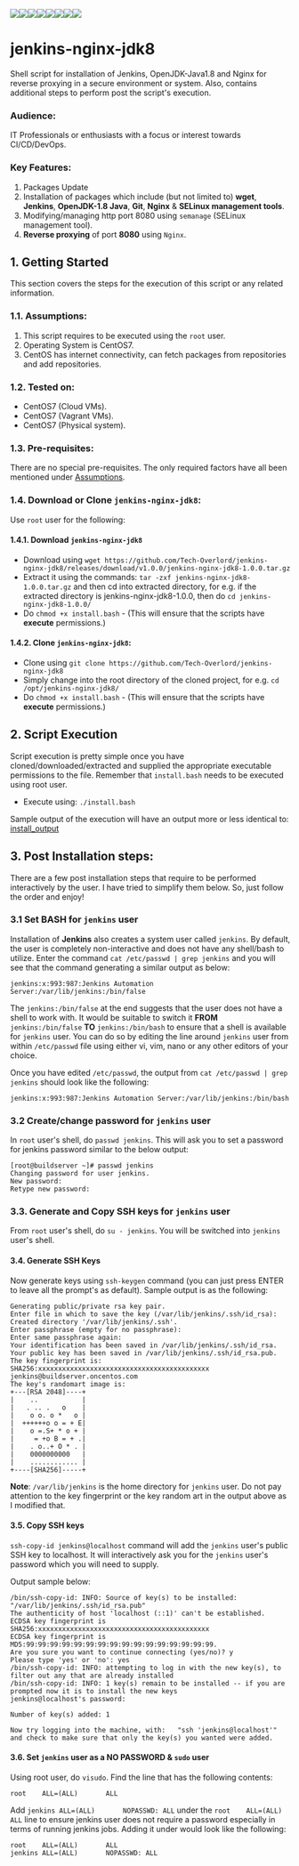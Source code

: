 [![](https://sourcerer.io/fame/Tech-Overlord/Tech-Overlord/jenkins-nginx-jdk8/images/0)](https://sourcerer.io/fame/Tech-Overlord/Tech-Overlord/jenkins-nginx-jdk8/links/0)[![](https://sourcerer.io/fame/Tech-Overlord/Tech-Overlord/jenkins-nginx-jdk8/images/1)](https://sourcerer.io/fame/Tech-Overlord/Tech-Overlord/jenkins-nginx-jdk8/links/1)[![](https://sourcerer.io/fame/Tech-Overlord/Tech-Overlord/jenkins-nginx-jdk8/images/2)](https://sourcerer.io/fame/Tech-Overlord/Tech-Overlord/jenkins-nginx-jdk8/links/2)[![](https://sourcerer.io/fame/Tech-Overlord/Tech-Overlord/jenkins-nginx-jdk8/images/3)](https://sourcerer.io/fame/Tech-Overlord/Tech-Overlord/jenkins-nginx-jdk8/links/3)[![](https://sourcerer.io/fame/Tech-Overlord/Tech-Overlord/jenkins-nginx-jdk8/images/4)](https://sourcerer.io/fame/Tech-Overlord/Tech-Overlord/jenkins-nginx-jdk8/links/4)[![](https://sourcerer.io/fame/Tech-Overlord/Tech-Overlord/jenkins-nginx-jdk8/images/5)](https://sourcerer.io/fame/Tech-Overlord/Tech-Overlord/jenkins-nginx-jdk8/links/5)[![](https://sourcerer.io/fame/Tech-Overlord/Tech-Overlord/jenkins-nginx-jdk8/images/6)](https://sourcerer.io/fame/Tech-Overlord/Tech-Overlord/jenkins-nginx-jdk8/links/6)[![](https://sourcerer.io/fame/Tech-Overlord/Tech-Overlord/jenkins-nginx-jdk8/images/7)](https://sourcerer.io/fame/Tech-Overlord/Tech-Overlord/jenkins-nginx-jdk8/links/7)

# jenkins-nginx-jdk8
Shell script for installation of Jenkins, OpenJDK-Java1.8 and  Nginx for reverse proxying in a secure environment or system. Also, contains additional steps to perform post the script's execution.

### Audience:
IT Professionals or enthusiasts with a focus or interest towards CI/CD/DevOps.

### Key Features:
1. Packages Update
2. Installation of packages which include (but not limited to) **wget**, **Jenkins**, **OpenJDK-1.8 Java**, **Git**, **Nginx** & **SELinux management tools**.
3. Modifying/managing http port 8080 using `semanage` (SELinux management tool).
4. **Reverse proxying** of port **8080** using `Nginx`.


## 1. Getting Started
This section covers the steps for the execution of this script or any related information.

### 1.1. Assumptions:
1. This script requires to be executed using the `root` user.
2. Operating System is CentOS7.
3. CentOS has internet connectivity, can fetch packages from repositories and add repositories.

### 1.2. Tested on:
  * CentOS7 (Cloud VMs).
  * CentOS7 (Vagrant VMs).
  * CentOS7 (Physical system). 
  
### 1.3. Pre-requisites:
There are no special pre-requisites. The only required factors have all been mentioned under [Assumptions](https://github.com/Tech-Overlord/jenkins-nginx-jdk8#11-assumptions).

### 1.4. Download or Clone `jenkins-nginx-jdk8`:
Use `root` user for the following:
#### 1.4.1. Download `jenkins-nginx-jdk8`
  * Download using `wget https://github.com/Tech-Overlord/jenkins-nginx-jdk8/releases/download/v1.0.0/jenkins-nginx-jdk8-1.0.0.tar.gz`
  * Extract it using the commands: `tar -zxf jenkins-nginx-jdk8-1.0.0.tar.gz` and then cd into extracted directory, for e.g. if the extracted directory is jenkins-nginx-jdk8-1.0.0, then do `cd jenkins-nginx-jdk8-1.0.0/`  
  * Do `chmod +x install.bash`  -  (This will ensure that the scripts have **execute** permissions.)
  
#### 1.4.2. Clone `jenkins-nginx-jdk8`:
  * Clone using `git clone https://github.com/Tech-Overlord/jenkins-nginx-jdk8`
  * Simply change into the root directory of the cloned project, for e.g. `cd /opt/jenkins-nginx-jdk8/`
  * Do `chmod +x install.bash`  -  (This will ensure that the scripts have **execute** permissions.)

## 2. Script Execution
Script execution is pretty simple once you have cloned/downloaded/extracted and supplied the appropriate executable permissions to the file. Remember that `install.bash` needs to be executed using root user.
  * Execute using: `./install.bash`

Sample output of the execution will have an output more or less identical to: [install_output](https://github.com/Tech-Overlord/jenkins-nginx-jdk8/blob/master/install_output.md) 

  
  

## 3. Post Installation steps:
There are a few post installation steps that require to be performed interactively by the user. I have tried to simplify them below. So, just follow the order and enjoy!

### 3.1 Set BASH for `jenkins` user
Installation of **Jenkins** also creates a system user called `jenkins`. By default, the user is completely non-interactive and does not have any shell/bash to utilize. Enter the command `cat /etc/passwd | grep jenkins` and you will see that the command generating a similar output as below:

```shell
jenkins:x:993:987:Jenkins Automation Server:/var/lib/jenkins:/bin/false
```

The `jenkins:/bin/false` at the end suggests that the user does not have a shell to work with. It would be suitable to switch it **FROM** `jenkins:/bin/false` **TO** `jenkins:/bin/bash` to ensure that a shell is available for `jenkins` user. You can do so by editing the line around `jenkins` user from within `/etc/passwd` file using either vi, vim, nano or any other editors of your choice.

Once you have edited `/etc/passwd`, the output from `cat /etc/passwd | grep jenkins` should look like the following:

```shell
jenkins:x:993:987:Jenkins Automation Server:/var/lib/jenkins:/bin/bash
```

### 3.2 Create/change **password** for `jenkins` user

In `root` user's shell, do `passwd jenkins`. This will ask you to set a password for jenkins password similar to the below output:
```shell
[root@buildserver ~]# passwd jenkins
Changing password for user jenkins.
New password:
Retype new password:
```

### 3.3. Generate and Copy SSH keys for `jenkins` user

From `root` user's shell, do `su - jenkins`. You will be switched into `jenkins` user's shell.
#### 3.4. Generate SSH Keys
Now generate keys using `ssh-keygen` command (you can just press ENTER to leave all the prompt's as default). Sample output is as the following:
```shell
Generating public/private rsa key pair.
Enter file in which to save the key (/var/lib/jenkins/.ssh/id_rsa):
Created directory '/var/lib/jenkins/.ssh'.
Enter passphrase (empty for no passphrase):
Enter same passphrase again:
Your identification has been saved in /var/lib/jenkins/.ssh/id_rsa.
Your public key has been saved in /var/lib/jenkins/.ssh/id_rsa.pub.
The key fingerprint is:
SHA256:xxxxxxxxxxxxxxxxxxxxxxxxxxxxxxxxxxxxxxxxxxx jenkins@buildserver.oncentos.com
The key's randomart image is:
+---[RSA 2048]----+
|    ..           |
|   . .. .   o    |
|    o o. o *   o |
|  ++++++o o = + E|
|    o =.S+ * o + |
|     = +o B = + .|
|    . o..+ O * . |
|    0000000000   |
|    ............ |
+----[SHA256]-----+
```

**Note**: `/var/lib/jenkins` is the home directory for `jenkins` user. Do not pay attention to the key fingerprint or the key random art in the output above as I modified that.

#### 3.5. Copy SSH keys
`ssh-copy-id jenkins@localhost` command will add the `jenkins` user's public SSH key to localhost.
It will interactively ask you for the `jenkins` user's password which you will need to supply.

Output sample below:

```shell
/bin/ssh-copy-id: INFO: Source of key(s) to be installed: "/var/lib/jenkins/.ssh/id_rsa.pub"
The authenticity of host 'localhost (::1)' can't be established.
ECDSA key fingerprint is SHA256:xxxxxxxxxxxxxxxxxxxxxxxxxxxxxxxxxxxxxxxxxxx
ECDSA key fingerprint is MD5:99:99:99:99:99:99:99:99:99:99:99:99:99:99:99:99.
Are you sure you want to continue connecting (yes/no)? y
Please type 'yes' or 'no': yes
/bin/ssh-copy-id: INFO: attempting to log in with the new key(s), to filter out any that are already installed
/bin/ssh-copy-id: INFO: 1 key(s) remain to be installed -- if you are prompted now it is to install the new keys
jenkins@localhost's password:

Number of key(s) added: 1

Now try logging into the machine, with:   "ssh 'jenkins@localhost'"
and check to make sure that only the key(s) you wanted were added.
```

#### 3.6. Set `jenkins` user as a **NO PASSWORD** & `sudo` user
Using root user, do `visudo`. Find the line that has the following contents:
```shell
root    ALL=(ALL)       ALL
```

Add `jenkins ALL=(ALL)       NOPASSWD: ALL` under the `root    ALL=(ALL)       ALL` line to ensure jenkins user does not require a password especially in terms of running jenkins jobs. Adding it under would look like the following:
```shell
root    ALL=(ALL)       ALL
jenkins ALL=(ALL)       NOPASSWD: ALL
```